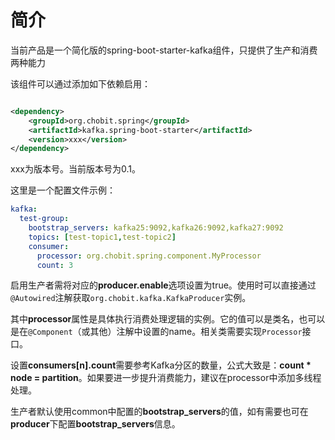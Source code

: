 # 简介

当前产品是一个简化版的spring-boot-starter-kafka组件，只提供了生产和消费两种能力

该组件可以通过添加如下依赖启用：

```xml

<dependency>
    <groupId>org.chobit.spring</groupId>
    <artifactId>kafka.spring-boot-starter</artifactId>
    <version>xxx</version>
</dependency>
```

xxx为版本号。当前版本号为0.1。

这里是一个配置文件示例：

```yaml
kafka:
  test-group:
    bootstrap_servers: kafka25:9092,kafka26:9092,kafka27:9092
    topics: [test-topic1,test-topic2]
    consumer:
      processor: org.chobit.spring.component.MyProcessor
      count: 3
```

启用生产者需将对应的**producer.enable**选项设置为true。使用时可以直接通过`@Autowired`注解获取`org.chobit.kafka.KafkaProducer`实例。

其中**processor**属性是具体执行消费处理逻辑的实例。它的值可以是类名，也可以是在`@Component`（或其他）注解中设置的name。相关类需要实现`Processor`接口。

设置**consumers[n].count**需要参考Kafka分区的数量，公式大致是：**count * node = partition**。如果要进一步提升消费能力，建议在processor中添加多线程处理。

生产者默认使用common中配置的**bootstrap_servers**的值，如有需要也可在**producer**下配置**bootstrap_servers**信息。

